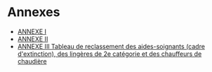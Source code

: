 # Annexes

- [ANNEXE I](annexe-i)
- [ANNEXE II](annexe-ii)
- [ANNEXE III Tableau de reclassement des aides-soignants (cadre d'extinction), des lingères de 2e catégorie et des chauffeurs de chaudière](annexe-iii-tableau)
